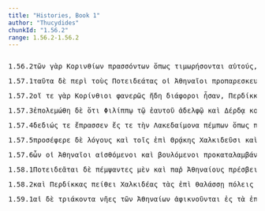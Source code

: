 ```yaml
---
title: "Histories, Book 1"
author: "Thucydides"
chunkId: "1.56.2"
range: 1.56.2-1.56.2
---
```


<pre class="greek prose syntax" data-urn="urn:cts:greekLit:tlg0003.tlg001"><p><span class="subdoc" data-subdoc="1.56.2">1.56.2</span><span class="sentence"><span class=" genitive" data-flags="l-p---mg-" data-head="3" data-id="1" data-lemma="ὁ">τῶν </span><span class=" " data-def="for, yes, . . , no, ay doubtless" data-flags="d--------" data-head="34" data-id="2" data-lemma="γάρ">γὰρ </span><span class=" genitive" data-def="courtesan, in Corinthian fashion" data-flags="n-p---mg-" data-head="4" data-id="3" data-lemma="Κορίνθιος">Κορινθίων </span><span class="verb genitive" data-def="pass through, pass over, experience certain for-, tunes, fare" data-flags="v-pppamg-" data-head="34" data-id="4" data-lemma="πράσσω">πρασσόντων </span><span class=" " data-flags="c--------" data-head="4" data-id="5" data-lemma="ὅπως">ὅπως </span><span class="verb " data-def="to be an avenger, exact, seek to exact vengeance for, avenge, avenge" data-flags="v3pfim---" data-head="5" data-id="6" data-lemma="τιμωρέω">τιμωρήσονται </span><span class=" accusative" data-def="self, him, her, it, the very one, the same" data-flags="p-p---ma-" data-head="6" data-id="7" data-lemma="αὐτός">αὐτούς</span><span class=" " data-flags="u--------" data-head="4" data-id="8" data-lemma=",">, </span><span class="verb nominative" data-def="suspect, surmise, suspect, suspect" data-flags="v-papamn-" data-head="34" data-id="9" data-lemma="ὑποτοπέω">ὑποτοπήσαντες </span><span class=" accusative" data-flags="l-s---fa-" data-head="11" data-id="10" data-lemma="ὁ">τὴν </span><span class=" accusative" data-flags="n-s---fa-" data-head="9" data-id="11" data-lemma="ἔχθρη">ἔχθραν </span><span class=" genitive" data-def="self, him, her, it, the very one, the same" data-flags="p-p---mg-" data-head="11" data-id="12" data-lemma="αὐτός">αὐτῶν </span><span class=" nominative" data-flags="l-p---mn-" data-head="14" data-id="13" data-lemma="ὁ">οἱ </span><span class=" nominative" data-flags="n-p---mn-" data-head="34" data-id="14" data-lemma="Ἀθηναῖος">Ἀθηναῖοι </span><span class=" accusative" data-flags="n-p---ma-" data-head="24" data-id="15" data-lemma="Ποτειδεάτης">Ποτειδεάτας</span><span class=" " data-flags="u--------" data-head="18" data-id="16" data-lemma=",">, </span><span class=" nominative" data-flags="p-p---mn-" data-head="18" data-id="17" data-lemma="ὅς">οἳ </span><span class="verb " data-def="inhabit, have, enjoy, to be inhabited" data-flags="v3ppia---" data-head="15" data-id="18" data-lemma="οἰκέω">οἰκοῦσιν </span><span class=" " data-flags="r--------" data-head="18" data-id="19" data-lemma="ἐπί">ἐπὶ </span><span class=" dative" data-flags="l-s---md-" data-head="21" data-id="20" data-lemma="ὁ">τῷ </span><span class=" dative" data-flags="n-s---md-" data-head="19" data-id="21" data-lemma="ἰσθμός">ἰσθμῷ </span><span class=" genitive" data-flags="l-s---fg-" data-head="23" data-id="22" data-lemma="ὁ">τῆς </span><span class=" genitive" data-def="an inhabitant there of, to Pallene" data-flags="n-s---fg-" data-head="21" data-id="23" data-lemma="Παλλήνη">Παλλήνης</span><span class=" " data-flags="u--------" data-head="34" data-id="24" data-lemma=",">, </span><span class=" genitive" data-def="courtesan, in Corinthian fashion" data-flags="n-p---mg-" data-head="26" data-id="25" data-lemma="Κορίνθιος">Κορινθίων </span><span class=" accusative" data-def="away from home, abroad, away from, settler, colonist" data-flags="a-p---ma-" data-head="29" data-id="26" data-lemma="ἄποικος">ἀποίκους</span><span class=" " data-flags="u--------" data-head="26" data-id="27" data-lemma=",">, </span><span class=" genitive" data-def="Stadtrecht von Gortyn, of himself, herself, itself, itself, absolutely" data-flags="p-p---mg-" data-head="30" data-id="28" data-lemma="ἑαυτοῦ">ἑαυτῶν </span><span class=" " data-flags="c--------" data-head="24" data-id="29" data-lemma="δέ">δὲ </span><span class=" accusative" data-def="fighting along with, leagued, allied with, ally" data-flags="a-p---ma-" data-head="29" data-id="30" data-lemma="σύμμαχος">ξυμμάχους </span><span class=" genitive" data-flags="n-s---mg-" data-head="32" data-id="31" data-lemma="φόρος">φόρου </span><span class=" accusative" data-def="subject to taxes, tributary, receiving payment" data-flags="a-p---ma-" data-head="30" data-id="32" data-lemma="ὑποτελής">ὑποτελεῖς</span><span class=" " data-flags="u--------" data-head="29" data-id="33" data-lemma=",">, </span><span class="verb " data-def="urge, drive on, exhort, bid, order" data-flags="v3piia---" data-head="0" data-id="34" data-lemma="κελεύω">ἐκέλευον </span><span class=" accusative" data-flags="l-s---na-" data-head="38" data-id="35" data-lemma="ὁ">τὸ </span><span class=" " data-def="into, to, into" data-flags="r--------" data-head="38" data-id="36" data-lemma="εἰς">ἐς </span><span class=" accusative" data-def="an inhabitant there of, to Pallene" data-flags="n-s---fa-" data-head="36" data-id="37" data-lemma="Παλλήνη">Παλλήνην </span><span class=" accusative" data-def="wall, city-wall, embankment" data-flags="n-s---na-" data-head="39" data-id="38" data-lemma="τεῖχος">τεῖχος </span><span class="verb " data-def="take down, take, down" data-flags="v--ana---" data-head="48" data-id="39" data-lemma="καθαιρέω">καθελεῖν </span><span class=" " data-flags="d--------" data-head="48" data-id="40" data-lemma="καί">καὶ </span><span class=" accusative" data-def="pledge, surety, hostage, as hostages, a hostage" data-flags="n-p---ma-" data-head="42" data-id="41" data-lemma="ὅμηρος">ὁμήρους </span><span class="verb " data-def="Aër, give freely, to be ready to give, offer" data-flags="v--ana---" data-head="48" data-id="42" data-lemma="δίδωμι">δοῦναι</span><span class=" " data-flags="u--------" data-head="42" data-id="43" data-lemma=",">, </span><span class=" accusative" data-flags="l-p---ma-" data-head="46" data-id="44" data-lemma="ὁ">τούς </span><span class=" " data-flags="d--------" data-head="48" data-id="45" data-lemma="τε">τε </span><span class=" accusative" data-def="" data-flags="n-p---ma-" data-head="47" data-id="46" data-lemma="ἐπιδημιουργοί">ἐπιδημιουργοὺς </span><span class="verb " data-def="send out, forth from, bring out by calling, call" data-flags="v--pna---" data-head="48" data-id="47" data-lemma="ἐκπέμπω">ἐκπέμπειν </span><span class=" " data-flags="c--------" data-head="34" data-id="48" data-lemma="καί">καὶ </span><span class=" accusative" data-flags="l-s---na-" data-head="50" data-id="49" data-lemma="ὁ">τὸ </span><span class=" accusative" data-def="remaining over, descendants, it remains" data-flags="a-s---na-" data-head="52" data-id="50" data-lemma="λοιπός">λοιπὸν </span><span class=" " data-flags="d--------" data-head="52" data-id="51" data-lemma="μή">μὴ </span><span class="verb " data-def="take, accept, receive, receive, at the hand of" data-flags="v--pne---" data-head="48" data-id="52" data-lemma="δέχομαι">δέχεσθαι </span><span class=" accusative" data-flags="p-p---ma-" data-head="58" data-id="53" data-lemma="ὅς">οὓς </span><span class=" " data-flags="r--------" data-head="58" data-id="54" data-lemma="κατά">κατὰ </span><span class=" accusative" data-flags="n-s---na-" data-head="54" data-id="55" data-lemma="ἔτος">ἔτος </span><span class=" accusative" data-def="each, each, every one" data-flags="a-s---na-" data-head="55" data-id="56" data-lemma="ἕκαστος">ἕκαστον </span><span class=" nominative" data-def="courtesan, in Corinthian fashion" data-flags="n-p---mn-" data-head="58" data-id="57" data-lemma="Κορίνθιος">Κορίνθιοι </span><span class="verb " data-def="send, send, on" data-flags="v3piia---" data-head="52" data-id="58" data-lemma="πέμπω">ἔπεμπον</span><span class=" " data-flags="u--------" data-head="60" data-id="59" data-lemma=",">, </span><span class="verb nominative" data-flags="v-papamn-" data-head="34" data-id="60" data-lemma="δείδω">δείσαντες </span><span class=" " data-flags="c--------" data-head="60" data-id="61" data-lemma="μή">μὴ </span><span class="verb " data-def="shall be absent, away from, shall desert" data-flags="v3pasa---" data-head="71" data-id="62" data-lemma="ἀφεστήξω">ἀποστῶσιν </span><span class=" " data-def="úpa, uf, from under" data-flags="r--------" data-head="66" data-id="63" data-lemma="ὑπό">ὑπό </span><span class=" " data-flags="d--------" data-head="67" data-id="64" data-lemma="τε">τε </span><span class=" genitive" data-flags="n-s---mg-" data-head="67" data-id="65" data-lemma="Περδίκκας">Περδίκκου </span><span class="verb nominative" data-def="persuade, obey, obey" data-flags="v-pppemn-" data-head="62" data-id="66" data-lemma="πείθω">πειθόμενοι </span><span class=" " data-flags="c--------" data-head="63" data-id="67" data-lemma="καί">καὶ </span><span class=" genitive" data-def="courtesan, in Corinthian fashion" data-flags="n-p---mg-" data-head="67" data-id="68" data-lemma="Κορίνθιος">Κορινθίων</span><span class=" " data-flags="u--------" data-head="62" data-id="69" data-lemma=",">, </span><span class=" accusative" data-flags="l-p---ma-" data-head="77" data-id="70" data-lemma="ὁ">τούς </span><span class=" " data-flags="c--------" data-head="61" data-id="71" data-lemma="τε">τε </span><span class=" accusative" data-flags="a-p---ma-" data-head="77" data-id="72" data-lemma="ἄλλος">ἄλλους </span><span class=" accusative" data-flags="l-p---ma-" data-head="77" data-id="73" data-lemma="ὁ">τοὺς </span><span class=" " data-flags="r--------" data-head="77" data-id="74" data-lemma="ἐπί">ἐπὶ </span><span class=" genitive" data-flags="n-s---fg-" data-head="74" data-id="75" data-lemma="Θρᾳκία">Θρᾴκης </span><span class="verb " data-def="draw into revolt together, cause to desert, fall off" data-flags="v3pasa---" data-head="71" data-id="76" data-lemma="συναφίστημι">ξυναποστήσωσι </span><span class=" accusative" data-def="fighting along with, leagued, allied with, ally" data-flags="a-p---ma-" data-head="76" data-id="77" data-lemma="σύμμαχος">ξυμμάχους</span><span class=" " data-flags="u--------" data-head="0" data-id="78" data-lemma=".">. </span></span></p><p><span class="subdoc" data-subdoc="1.57.1">1.57.1</span><span class="sentence"><span class=" accusative" data-def="this, u, this man here" data-flags="p-p---na-" data-head="8" data-id="1" data-lemma="οὗτος">ταῦτα </span><span class=" " data-flags="d--------" data-head="8" data-id="2" data-lemma="δέ">δὲ </span><span class=" " data-def="round about, all round, on both sides, pári" data-flags="r--------" data-head="8" data-id="3" data-lemma="περί">περὶ </span><span class=" accusative" data-flags="l-p---ma-" data-head="5" data-id="4" data-lemma="ὁ">τοὺς </span><span class=" accusative" data-flags="n-p---ma-" data-head="3" data-id="5" data-lemma="Ποτειδεάτης">Ποτειδεάτας </span><span class=" nominative" data-flags="l-p---mn-" data-head="7" data-id="6" data-lemma="ὁ">οἱ </span><span class=" nominative" data-flags="n-p---mn-" data-head="8" data-id="7" data-lemma="Ἀθηναῖος">Ἀθηναῖοι </span><span class="verb " data-def="prepare beforehand, prepare for oneself, for one's purposes" data-flags="v3piie---" data-head="0" data-id="8" data-lemma="προπαρασκευάζω">προπαρεσκευάζοντο </span><span class=" " data-def="straight, direct, the vertical, by the straight road" data-flags="d--------" data-head="14" data-id="9" data-lemma="εὐθύς">εὐθὺς </span><span class=" " data-def="mip, miti, mit, in the midst of, among, between" data-flags="r--------" data-head="8" data-id="10" data-lemma="μετά">μετὰ </span><span class=" accusative" data-flags="l-s---fa-" data-head="14" data-id="11" data-lemma="ὁ">τὴν </span><span class=" " data-def="in, into, in, in the district of" data-flags="r--------" data-head="14" data-id="12" data-lemma="ἐν">ἐν </span><span class=" dative" data-def="BMus.Cat.Coins Thessaly" data-flags="n-s---fd-" data-head="12" data-id="13" data-lemma="Κέρκυρα">Κερκύρᾳ </span><span class=" accusative" data-def="sea-fight, in a sea-fight" data-flags="n-s---fa-" data-head="10" data-id="14" data-lemma="ναυμαχία">ναυμαχίαν</span><span class=" " data-flags="u--------" data-head="0" data-id="15" data-lemma="·">· </span></span></p><p><span class="subdoc" data-subdoc="1.57.2">1.57.2</span><span class="sentence"><span class=" nominative" data-flags="l-p---mn-" data-head="4" data-id="1" data-lemma="ὁ">οἵ </span><span class=" " data-flags="d--------" data-head="11" data-id="2" data-lemma="τε">τε </span><span class=" " data-def="for, yes, . . , no, ay doubtless" data-flags="d--------" data-head="11" data-id="3" data-lemma="γάρ">γὰρ </span><span class=" nominative" data-def="courtesan, in Corinthian fashion" data-flags="n-p---mn-" data-head="8" data-id="4" data-lemma="Κορίνθιος">Κορίνθιοι </span><span class=" " data-def="visible, manifest, if detected, known" data-flags="d--------" data-head="8" data-id="5" data-lemma="φανερός">φανερῶς </span><span class=" " data-flags="d--------" data-head="8" data-id="6" data-lemma="ἤδη">ἤδη </span><span class=" nominative" data-def="different, unlike, differing from, several, various" data-flags="a-p---mn-" data-head="8" data-id="7" data-lemma="διάφορος">διάφοροι </span><span class="verb " data-flags="v3piia---" data-head="11" data-id="8" data-lemma="εἰμί">ἦσαν</span><span class=" " data-flags="u--------" data-head="8" data-id="9" data-lemma=",">, </span><span class=" nominative" data-flags="n-s---mn-" data-head="16" data-id="10" data-lemma="Περδίκκας">Περδίκκας </span><span class=" " data-flags="c--------" data-head="0" data-id="11" data-lemma="τε">τε </span><span class=" nominative" data-flags="l-s---mn-" data-head="10" data-id="12" data-lemma="ὁ">ὁ </span><span class=" genitive" data-flags="n-s---mg-" data-head="10" data-id="13" data-lemma="Ἀλέξανδρος">Ἀλεξάνδρου </span><span class=" genitive" data-def="" data-flags="n-p---mg-" data-head="15" data-id="14" data-lemma="Μακεδών">Μακεδόνων </span><span class=" nominative" data-def="king, chief, captain, judge" data-flags="n-s---mn-" data-head="10" data-id="15" data-lemma="βασιλεύς">βασιλεὺς </span><span class="verb " data-def="make hostile, make an enemy of, you will make, your enemies" data-flags="v3slie---" data-head="11" data-id="16" data-lemma="πολεμόω">ἐπεπολέμωτο </span><span class=" nominative" data-def="fighting along with, leagued, allied with, ally" data-flags="a-s---mn-" data-head="19" data-id="17" data-lemma="σύμμαχος">ξύμμαχος </span><span class=" accusative" data-def="before, in front, fore, in front" data-flags="a-s---na-" data-head="21" data-id="18" data-lemma="πρότερος">πρότερον </span><span class=" " data-flags="c--------" data-head="21" data-id="19" data-lemma="καί">καὶ </span><span class=" nominative" data-flags="a-s---mn-" data-head="19" data-id="20" data-lemma="φίλος">φίλος </span><span class="verb nominative" data-flags="v-sppamn-" data-head="16" data-id="21" data-lemma="εἰμί">ὤν</span><span class=" " data-flags="u--------" data-head="0" data-id="22" data-lemma=".">. </span></span></p><p><span class="subdoc" data-subdoc="1.57.3">1.57.3</span><span class="sentence"><span class="verb " data-def="make hostile, make an enemy of, you will make, your enemies" data-flags="v3saip---" data-head="0" data-id="1" data-lemma="πολεμόω">ἐπολεμώθη </span><span class=" " data-flags="d--------" data-head="1" data-id="2" data-lemma="δέ">δὲ </span><span class=" " data-flags="c--------" data-head="1" data-id="3" data-lemma="ὅτι">ὅτι </span><span class=" dative" data-flags="n-s---md-" data-head="8" data-id="4" data-lemma="Φίλιππος">Φιλίππῳ </span><span class=" dative" data-flags="l-s---md-" data-head="7" data-id="5" data-lemma="ὁ">τῷ </span><span class=" genitive" data-def="Stadtrecht von Gortyn, of himself, herself, itself, itself, absolutely" data-flags="p-s---mg-" data-head="7" data-id="6" data-lemma="ἑαυτοῦ">ἑαυτοῦ </span><span class=" dative" data-def="son of the same mother, brother, brother and sister" data-flags="n-s---md-" data-head="4" data-id="7" data-lemma="ἀδελφός">ἀδελφῷ </span><span class=" " data-flags="c--------" data-head="17" data-id="8" data-lemma="καί">καὶ </span><span class=" dative" data-flags="n-s---md-" data-head="8" data-id="9" data-lemma="Δέρδης">Δέρδᾳ </span><span class=" " data-flags="d--------" data-head="13" data-id="10" data-lemma="κοινῇ">κοινῇ </span><span class=" " data-def="on the side of, in the direction of, from, at, to, práti" data-flags="r--------" data-head="13" data-id="11" data-lemma="πρός">πρὸς </span><span class=" accusative" data-def="self, him, her, it, the very one, the same" data-flags="p-s---ma-" data-head="11" data-id="12" data-lemma="αὐτός">αὐτὸν </span><span class="verb dative" data-flags="v-pppemd-" data-head="8" data-id="13" data-lemma="ἐν-ἀντιόομαι">ἐναντιουμένοις </span><span class=" nominative" data-flags="l-p---mn-" data-head="15" data-id="14" data-lemma="ὁ">οἱ </span><span class=" nominative" data-flags="n-p---mn-" data-head="17" data-id="15" data-lemma="Ἀθηναῖος">Ἀθηναῖοι </span><span class=" accusative" data-def="alliance, offensive and defensive, defensive, the duty of an ally" data-flags="n-s---fa-" data-head="17" data-id="16" data-lemma="συμμαχία">ξυμμαχίαν </span><span class="verb " data-def="make, do, make, produce" data-flags="v3paim---" data-head="3" data-id="17" data-lemma="ποιέω">ἐποιήσαντο</span><span class=" " data-flags="u--------" data-head="0" data-id="18" data-lemma=".">. </span></span></p><p><span class="subdoc" data-subdoc="1.57.4">1.57.4</span><span class="sentence"><span class="verb nominative" data-flags="v-srpamn-" data-head="5" data-id="1" data-lemma="δείδω">δεδιώς </span><span class=" " data-flags="d--------" data-head="16" data-id="2" data-lemma="τε">τε </span><span class="verb " data-def="pass through, pass over, experience certain for-, tunes, fare" data-flags="v3siia---" data-head="16" data-id="3" data-lemma="πράσσω">ἔπρασσεν </span><span class=" " data-def="into, to, into" data-flags="r--------" data-head="8" data-id="4" data-lemma="εἰς">ἔς </span><span class=" " data-flags="c--------" data-head="3" data-id="5" data-lemma="τε">τε </span><span class=" accusative" data-flags="l-s---fa-" data-head="7" data-id="6" data-lemma="ὁ">τὴν </span><span class=" accusative" data-def="" data-flags="n-s---fa-" data-head="4" data-id="7" data-lemma="Λακεδαίμων">Λακεδαίμονα </span><span class="verb nominative" data-def="send, send, on" data-flags="v-sppamn-" data-head="5" data-id="8" data-lemma="πέμπω">πέμπων </span><span class=" " data-flags="c--------" data-head="3" data-id="9" data-lemma="ὅπως">ὅπως </span><span class=" nominative" data-def="war, battle, fight, single combat" data-flags="n-s---mn-" data-head="11" data-id="10" data-lemma="πόλεμος">πόλεμος </span><span class="verb " data-def="come into a new state of being, come into being, to be born" data-flags="v3sasm---" data-head="9" data-id="11" data-lemma="γίγνομαι">γένηται </span><span class=" dative" data-def="self, him, her, it, the very one, the same" data-flags="p-p---md-" data-head="10" data-id="12" data-lemma="αὐτός">αὐτοῖς </span><span class=" " data-def="on the side of, in the direction of, from, at, to, práti" data-flags="r--------" data-head="11" data-id="13" data-lemma="πρός">πρὸς </span><span class=" accusative" data-def="" data-flags="n-p---ma-" data-head="13" data-id="14" data-lemma="Πελοποννήσιοι">Πελοποννησίους</span><span class=" " data-flags="u--------" data-head="3" data-id="15" data-lemma=",">, </span><span class=" " data-flags="c--------" data-head="0" data-id="16" data-lemma="καί">καὶ </span><span class=" accusative" data-flags="l-p---ma-" data-head="18" data-id="17" data-lemma="ὁ">τοὺς </span><span class=" accusative" data-def="courtesan, in Corinthian fashion" data-flags="n-p---ma-" data-head="19" data-id="18" data-lemma="Κορίνθιος">Κορινθίους </span><span class="verb " data-def="make over to, add, attach to, do" data-flags="v3siie---" data-head="16" data-id="19" data-lemma="προσποιέω">προσεποιεῖτο </span><span class=" genitive" data-flags="l-s---fg-" data-head="23" data-id="20" data-lemma="ὁ">τῆς </span><span class=" genitive" data-def="Potidea, citizens of Potidea, concerning the Potideans" data-flags="n-s---fg-" data-head="23" data-id="21" data-lemma="Ποτείδαια">Ποτειδαίας </span><span class=" " data-def="on account of, for, wherefore" data-flags="r--------" data-head="19" data-id="22" data-lemma="ἕνεκα">ἕνεκα </span><span class=" genitive" data-def="causing to revolt, emanation, slackness" data-flags="n-s---fg-" data-head="22" data-id="23" data-lemma="ἀπόστασις">ἀποστάσεως</span><span class=" " data-flags="u--------" data-head="0" data-id="24" data-lemma="·">· </span></span></p><p><span class="subdoc" data-subdoc="1.57.5">1.57.5</span><span class="sentence"><span class="verb " data-def="bring to, upon, apply to, bring to bear" data-flags="v3siia---" data-head="0" data-id="1" data-lemma="προσφέρω">προσέφερε </span><span class=" " data-flags="d--------" data-head="1" data-id="2" data-lemma="δέ">δὲ </span><span class=" accusative" data-def="computation, reckoning, account, accounts" data-flags="n-p---ma-" data-head="1" data-id="3" data-lemma="λόγος">λόγους </span><span class=" " data-flags="d--------" data-head="9" data-id="4" data-lemma="καί">καὶ </span><span class=" dative" data-flags="l-p---md-" data-head="8" data-id="5" data-lemma="ὁ">τοῖς </span><span class=" " data-flags="r--------" data-head="8" data-id="6" data-lemma="ἐπί">ἐπὶ </span><span class=" genitive" data-flags="n-s---fg-" data-head="6" data-id="7" data-lemma="Θρᾳκία">Θρᾴκης </span><span class=" dative" data-flags="n-p---md-" data-head="9" data-id="8" data-lemma="Χαλκιδεύς">Χαλκιδεῦσι </span><span class=" " data-flags="c--------" data-head="1" data-id="9" data-lemma="καί">καὶ </span><span class=" dative" data-flags="n-p---md-" data-head="9" data-id="10" data-lemma="Βοττιαῖος">Βοττιαίοις </span><span class="verb " data-def="draw into revolt together, cause to desert, fall off" data-flags="v--ana---" data-head="1" data-id="11" data-lemma="συναφίστημι">ξυναποστῆναι</span><span class=" " data-flags="u--------" data-head="13" data-id="12" data-lemma=",">, </span><span class="verb nominative" data-def="use customarily, practise, to have, in common use" data-flags="v-sppamn-" data-head="1" data-id="13" data-lemma="νομίζω">νομίζων</span><span class=" " data-flags="u--------" data-head="15" data-id="14" data-lemma=",">, </span><span class=" " data-flags="c--------" data-head="13" data-id="15" data-lemma="εἰ">εἰ </span><span class=" accusative" data-def="fighting along with, leagued, allied with, ally" data-flags="a-p---na-" data-head="18" data-id="16" data-lemma="σύμμαχος">ξύμμαχα </span><span class=" accusative" data-def="this, u, this man here" data-flags="p-p---na-" data-head="18" data-id="17" data-lemma="οὗτος">ταῦτα </span><span class="verb " data-flags="v3spoa---" data-head="15" data-id="18" data-lemma="ἔχω">ἔχοι </span><span class=" accusative" data-def="having the same borders with, marching with, with neighbours, suburbs" data-flags="a-p---na-" data-head="22" data-id="19" data-lemma="ὅμορος">ὅμορα </span><span class="verb accusative" data-flags="v-pppana-" data-head="18" data-id="20" data-lemma="εἰμί">ὄντα </span><span class=" accusative" data-flags="l-p---na-" data-head="22" data-id="21" data-lemma="ὁ">τὰ </span><span class=" accusative" data-def="place, spot, district, spot, sites" data-flags="n-p---na-" data-head="20" data-id="22" data-lemma="χωρίον">χωρία</span><span class=" " data-flags="u--------" data-head="15" data-id="23" data-lemma=",">, </span><span class=" accusative" data-flags="a-s---na-" data-head="30" data-id="24" data-lemma="ῥάιος">ῥᾷον </span><span class=" " data-flags="d--------" data-head="30" data-id="25" data-lemma="ἄν">ἂν </span><span class=" accusative" data-flags="l-s---ma-" data-head="27" data-id="26" data-lemma="ὁ">τὸν </span><span class=" accusative" data-def="war, battle, fight, single combat" data-flags="n-s---ma-" data-head="30" data-id="27" data-lemma="πόλεμος">πόλεμον </span><span class=" " data-def="mip, miti, mit, in the midst of, among, between" data-flags="r--------" data-head="30" data-id="28" data-lemma="μετά">μετ̓ </span><span class=" genitive" data-def="self, him, her, it, the very one, the same" data-flags="p-p---mg-" data-head="28" data-id="29" data-lemma="αὐτός">αὐτῶν </span><span class="verb " data-def="make, do, make, produce" data-flags="v--pne---" data-head="13" data-id="30" data-lemma="ποιέω">ποιεῖσθαι</span><span class=" " data-flags="u--------" data-head="0" data-id="31" data-lemma=".">. </span></span></p><p><span class="subdoc" data-subdoc="1.57.6">1.57.6</span><span class="sentence"><span class=" genitive" data-flags="p-p---ng-" data-head="4" data-id="1" data-lemma="ὅς">ὧν </span><span class=" nominative" data-flags="l-p---mn-" data-head="3" data-id="2" data-lemma="ὁ">οἱ </span><span class=" nominative" data-flags="n-p---mn-" data-head="36" data-id="3" data-lemma="Ἀθηναῖος">Ἀθηναῖοι </span><span class="verb nominative" data-def="perceive, apprehend by the senses, see, hear" data-flags="v-papmmn-" data-head="5" data-id="4" data-lemma="αἰσθάνομαι">αἰσθόμενοι </span><span class=" " data-flags="c--------" data-head="36" data-id="5" data-lemma="καί">καὶ </span><span class="verb nominative" data-def="will, wish, be willing, wish is will, willed" data-flags="v-pppemn-" data-head="5" data-id="6" data-lemma="βούλομαι">βουλόμενοι </span><span class="verb " data-def="seize beforehand, occupy in advance, to be so occupied, preoccupy" data-flags="v--pna---" data-head="6" data-id="7" data-lemma="προκαταλαμβάνω">προκαταλαμβάνειν </span><span class=" genitive" data-flags="l-p---fg-" data-head="9" data-id="8" data-lemma="ὁ">τῶν </span><span class=" genitive" data-def="city, the citadel, the citadel" data-flags="n-p---fg-" data-head="11" data-id="9" data-lemma="πόλις">πόλεων </span><span class=" accusative" data-flags="l-p---fa-" data-head="11" data-id="10" data-lemma="ὁ">τὰς </span><span class=" nominative" data-def="causing to revolt, emanation, slackness" data-flags="n-p---fn-" data-head="7" data-id="11" data-lemma="ἀπόστασις">ἀποστάσεις</span><span class=" " data-flags="u--------" data-head="13" data-id="12" data-lemma="(">( </span><span class="verb " data-def="happen to be at, she be, may'st" data-flags="v3paia---" data-head="0" data-id="13" data-lemma="τυγχάνω">ἔτυχον </span><span class=" " data-def="for, yes, . . , no, ay doubtless" data-flags="d--------" data-head="13" data-id="14" data-lemma="γάρ">γὰρ </span><span class=" " data-def="thirty, thirty-one, a council of war of thirty" data-flags="a--------" data-head="16" data-id="15" data-lemma="τριάκοντα">τριάκοντα </span><span class=" accusative" data-def="ship, NT, the ships" data-flags="n-p---fa-" data-head="18" data-id="16" data-lemma="ναῦς">ναῦς </span><span class="verb nominative" data-def="send off, away from, send away, banish" data-flags="v-pppamn-" data-head="13" data-id="17" data-lemma="ἀποστέλλω">ἀποστέλλοντες </span><span class=" " data-flags="c--------" data-head="17" data-id="18" data-lemma="καί">καὶ </span><span class=" accusative" data-def="a thousand, the Thousand, a thousand" data-flags="a-p---ma-" data-head="20" data-id="19" data-lemma="χίλιοι">χιλίους </span><span class=" accusative" data-def="heavy-armed, armed, of men in armour, an armed" data-flags="n-p---ma-" data-head="18" data-id="20" data-lemma="ὁπλίτης">ὁπλίτας </span><span class=" " data-flags="r--------" data-head="17" data-id="21" data-lemma="ἐπί">ἐπὶ </span><span class=" accusative" data-flags="l-s---fa-" data-head="23" data-id="22" data-lemma="ὁ">τὴν </span><span class=" accusative" data-def="earth, heaven, land" data-flags="n-s---fa-" data-head="21" data-id="23" data-lemma="γῆ">γῆν </span><span class=" genitive" data-def="self, him, her, it, the very one, the same" data-flags="p-s---mg-" data-head="23" data-id="24" data-lemma="αὐτός">αὐτοῦ</span><span class=" " data-flags="u--------" data-head="34" data-id="25" data-lemma=",">, </span><span class=" genitive" data-flags="n-s---mg-" data-head="34" data-id="26" data-lemma="Ἀρχέστρατος">Ἀρχεστράτου </span><span class=" genitive" data-flags="l-s---mg-" data-head="26" data-id="27" data-lemma="ὁ">τοῦ </span><span class=" genitive" data-flags="n-s---mg-" data-head="26" data-id="28" data-lemma="Λυκομήδης">Λυκομήδους </span><span class=" " data-def="mip, miti, mit, in the midst of, among, between" data-flags="r--------" data-head="34" data-id="29" data-lemma="μετά">μετ̓ </span><span class=" genitive" data-flags="p-p---mg-" data-head="29" data-id="30" data-lemma="ἄλλος">ἄλλων</span><span class=" " data-flags="u--------" data-head="32" data-id="31" data-lemma="†">† </span><span class=" " data-flags="a--------" data-head="30" data-id="32" data-lemma="δέκα">δέκα</span><span class=" " data-flags="u--------" data-head="32" data-id="33" data-lemma="†">† </span><span class="verb genitive" data-def="to be general, are eligible as general, hold the office of" data-flags="v-sppamg-" data-head="17" data-id="34" data-lemma="στρατηγέω">στρατηγοῦντος</span><span class=" " data-flags="u--------" data-head="13" data-id="35" data-lemma=")">) </span><span class="verb " data-def="send to, send a message, write word" data-flags="v3ppia---" data-head="0" data-id="36" data-lemma="ἐπιστέλλω">ἐπιστέλλουσι </span><span class=" dative" data-flags="l-p---md-" data-head="38" data-id="37" data-lemma="ὁ">τοῖς </span><span class=" dative" data-def="ruler, commander, chief, king, chief magistrate" data-flags="n-p---md-" data-head="36" data-id="38" data-lemma="ἄρχων">ἄρχουσι </span><span class=" genitive" data-flags="l-p---mg-" data-head="41" data-id="39" data-lemma="ὁ">τῶν </span><span class=" genitive" data-def="" data-flags="n-p---mg-" data-head="41" data-id="40" data-lemma="νεώς">νεῶν </span><span class=" genitive" data-flags="n-p---mg-" data-head="43" data-id="41" data-lemma="Ποτειδεάτης">Ποτειδεατῶν </span><span class=" " data-flags="d--------" data-head="45" data-id="42" data-lemma="τε">τε </span><span class=" accusative" data-def="pledge, surety, hostage, as hostages, a hostage" data-flags="n-p---ma-" data-head="44" data-id="43" data-lemma="ὅμηρος">ὁμήρους </span><span class="verb " data-def="a, take, receive" data-flags="v--ana---" data-head="45" data-id="44" data-lemma="λαμβάνω">λαβεῖν </span><span class=" " data-flags="c--------" data-head="51" data-id="45" data-lemma="καί">καὶ </span><span class=" accusative" data-flags="l-s---na-" data-head="47" data-id="46" data-lemma="ὁ">τὸ </span><span class=" accusative" data-def="wall, city-wall, embankment" data-flags="n-s---na-" data-head="48" data-id="47" data-lemma="τεῖχος">τεῖχος </span><span class="verb " data-def="take down, take, down" data-flags="v--ana---" data-head="45" data-id="48" data-lemma="καθαιρέω">καθελεῖν</span><span class=" " data-flags="u--------" data-head="45" data-id="49" data-lemma=",">, </span><span class=" genitive" data-flags="l-p---fg-" data-head="53" data-id="50" data-lemma="ὁ">τῶν </span><span class=" " data-flags="c--------" data-head="36" data-id="51" data-lemma="τε">τε </span><span class=" " data-flags="d--------" data-head="53" data-id="52" data-lemma="πλησίος">πλησίον </span><span class=" genitive" data-def="city, the citadel, the citadel" data-flags="n-p---fg-" data-head="54" data-id="53" data-lemma="πόλις">πόλεων </span><span class=" accusative" data-flags="n-s---fa-" data-head="55" data-id="54" data-lemma="φυλακή">φυλακὴν </span><span class="verb " data-flags="v--pna---" data-head="51" data-id="55" data-lemma="ἔχω">ἔχειν </span><span class=" " data-flags="c--------" data-head="55" data-id="56" data-lemma="ὅπως">ὅπως </span><span class=" " data-flags="d--------" data-head="58" data-id="57" data-lemma="μή">μὴ </span><span class="verb " data-def="shall be absent, away from, shall desert" data-flags="v3pfim---" data-head="56" data-id="58" data-lemma="ἀφεστήξω">ἀποστήσονται</span><span class=" " data-flags="u--------" data-head="0" data-id="59" data-lemma=".">. </span></span></p><p><span class="subdoc" data-subdoc="1.58.1">1.58.1</span><span class="sentence"><span class=" nominative" data-flags="n-p---mn-" data-head="86" data-id="1" data-lemma="Ποτειδεάτης">Ποτειδεᾶται </span><span class=" " data-flags="d--------" data-head="86" data-id="2" data-lemma="δέ">δὲ </span><span class="verb nominative" data-def="send, send, on" data-flags="v-papamn-" data-head="20" data-id="3" data-lemma="πέμπω">πέμψαντες </span><span class=" " data-def="indeed, of a truth, but, indeed" data-flags="d--------" data-head="20" data-id="4" data-lemma="μέν">μὲν </span><span class=" " data-flags="d--------" data-head="7" data-id="5" data-lemma="καί">καὶ </span><span class=" " data-def="beside, from the side of, from beside, from, beside" data-flags="r--------" data-head="3" data-id="6" data-lemma="παρά">παῤ </span><span class=" accusative" data-flags="n-p---ma-" data-head="6" data-id="7" data-lemma="Ἀθήναιος">Ἀθηναίους </span><span class=" accusative" data-flags="n-p---fa-" data-head="3" data-id="8" data-lemma="πρέσβις">πρέσβεις</span><span class=" " data-flags="u--------" data-head="3" data-id="9" data-lemma=",">, </span><span class=" " data-flags="c--------" data-head="3" data-id="10" data-lemma="εἰ">εἴ </span><span class=" " data-flags="d--------" data-head="12" data-id="11" data-lemma="πως">πως </span><span class="verb " data-def="persuade, obey, obey" data-flags="v3paoa---" data-head="10" data-id="12" data-lemma="πείθω">πείσειαν </span><span class=" " data-flags="d--------" data-head="12" data-id="13" data-lemma="μή">μὴ </span><span class=" genitive" data-def="Rendic.Pont. Accad.Rom. di Arch, they, them, them" data-flags="p-p---mg-" data-head="12" data-id="14" data-lemma="σφεῖς">σφῶν </span><span class=" " data-def="round about, all round, on both sides, pári" data-flags="r--------" data-head="16" data-id="15" data-lemma="περί">πέρι </span><span class="verb " data-def="makeinnovations, change, use forcible measures" data-flags="v--pna---" data-head="12" data-id="16" data-lemma="νεωτερίζω">νεωτερίζειν </span><span class=" accusative" data-def="not one, not even one, nobody, nothing, not even one" data-flags="p-s---na-" data-head="15" data-id="17" data-lemma="μηδείς">μηδέν</span><span class=" " data-flags="u--------" data-head="10" data-id="18" data-lemma=",">, </span><span class="verb nominative" data-def="ibo, start, set out, was setting out" data-flags="v-papamn-" data-head="20" data-id="19" data-lemma="ἔρχομαι">ἐλθόντες </span><span class=" " data-flags="c--------" data-head="86" data-id="20" data-lemma="δέ">δὲ </span><span class=" " data-flags="d--------" data-head="24" data-id="21" data-lemma="καί">καὶ </span><span class=" " data-def="into, to, into" data-flags="r--------" data-head="19" data-id="22" data-lemma="εἰς">ἐς </span><span class=" accusative" data-flags="l-s---fa-" data-head="24" data-id="23" data-lemma="ὁ">τὴν </span><span class=" accusative" data-def="" data-flags="n-s---fa-" data-head="22" data-id="24" data-lemma="Λακεδαίμων">Λακεδαίμονα </span><span class=" " data-def="mip, miti, mit, in the midst of, among, between" data-flags="r--------" data-head="19" data-id="25" data-lemma="μετά">μετὰ </span><span class=" genitive" data-def="courtesan, in Corinthian fashion" data-flags="n-p---mg-" data-head="25" data-id="26" data-lemma="Κορίνθιος">Κορινθίων</span><span class=" " data-flags="u--------" data-head="20" data-id="27" data-lemma=",">,</span><span class=" " data-flags="u--------" data-head="29" data-id="28" data-lemma="[">[ </span><span class="verb " data-def="pass through, pass over, experience certain for-, tunes, fare" data-flags="v3piia---" data-head="0" data-id="29" data-lemma="πράσσω">ἔπρασσον</span><span class=" " data-flags="u--------" data-head="29" data-id="30" data-lemma="]">] </span><span class=" " data-flags="c--------" data-head="19" data-id="31" data-lemma="ὅπως">ὅπως </span><span class="verb " data-def="get ready, prepare, to those furnishing, cause to be prepared" data-flags="v3paom---" data-head="31" data-id="32" data-lemma="ἑτοιμάζω">ἑτοιμάσαιντο </span><span class=" accusative" data-def="retribution, vengeance, vengeance taken for, for having shed" data-flags="n-s---fa-" data-head="32" data-id="33" data-lemma="τιμωρία">τιμωρίαν</span><span class=" " data-flags="u--------" data-head="35" data-id="34" data-lemma=",">, </span><span class=" " data-def="if haply, if, soever" data-flags="c--------" data-head="32" data-id="35" data-lemma="ἐάν">ἢν </span><span class="verb " data-def="there is need, it is needful for, one must" data-flags="v3spsa---" data-head="35" data-id="36" data-lemma="δεῖ">δέῃ</span><span class=" " data-flags="u--------" data-head="35" data-id="37" data-lemma=",">, </span><span class=" " data-flags="c--------" data-head="86" data-id="38" data-lemma="ἐπεί">ἐπειδὴ </span><span class=" " data-def="from out of, from, out of, forth from" data-flags="r--------" data-head="46" data-id="39" data-lemma="ἐκ">ἔκ </span><span class=" " data-flags="d--------" data-head="61" data-id="40" data-lemma="τε">τε </span><span class=" genitive" data-def="the city of Athens, to Athens" data-flags="n-p---fg-" data-head="39" data-id="41" data-lemma="Ἀθῆναι">Ἀθηνῶν </span><span class=" " data-def="from out of, from, out of, forth from" data-flags="r--------" data-head="44" data-id="42" data-lemma="ἐκ">ἐκ </span><span class=" genitive" data-def="many, many, many" data-flags="a-s---mg-" data-head="42" data-id="43" data-lemma="πολύς">πολλοῦ </span><span class="verb nominative" data-def="pass through, pass over, experience certain for-, tunes, fare" data-flags="v-pppamn-" data-head="46" data-id="44" data-lemma="πράσσω">πράσσοντες </span><span class=" accusative" data-def="not one, no one, none, no set" data-flags="p-s---na-" data-head="46" data-id="45" data-lemma="οὐδείς">οὐδὲν </span><span class="verb " data-def="find, find that, found" data-flags="v3paim---" data-head="49" data-id="46" data-lemma="εὑρίσκω">ηὕροντο </span><span class=" accusative" data-def="made for an end, purpose, fit, adapted for" data-flags="a-s---na-" data-head="45" data-id="47" data-lemma="ἐπιτήδειος">ἐπιτήδειον</span><span class=" " data-flags="u--------" data-head="46" data-id="48" data-lemma=",">, </span><span class=" " data-def="otheruise, but, not only . . but" data-flags="c--------" data-head="61" data-id="49" data-lemma="ἀλλά">ἀλλ̓ </span><span class=" nominative" data-flags="l-p---fn-" data-head="51" data-id="50" data-lemma="ὁ">αἱ </span><span class=" nominative" data-def="ship, NT, the ships" data-flags="n-p---fn-" data-head="59" data-id="51" data-lemma="ναῦς">νῆες </span><span class=" nominative" data-flags="l-p---fn-" data-head="51" data-id="52" data-lemma="ὁ">αἱ </span><span class=" " data-flags="r--------" data-head="55" data-id="53" data-lemma="ἐπί">ἐπὶ </span><span class=" accusative" data-def="" data-flags="n-s---fa-" data-head="53" data-id="54" data-lemma="Μακεδονία">Μακεδονίαν </span><span class=" " data-flags="c--------" data-head="51" data-id="55" data-lemma="καί">καὶ </span><span class=" " data-flags="r--------" data-head="55" data-id="56" data-lemma="ἐπί">ἐπὶ </span><span class=" accusative" data-def="Rendic.Pont. Accad.Rom. di Arch, they, them, them" data-flags="p-p---ma-" data-head="56" data-id="57" data-lemma="σφεῖς">σφᾶς </span><span class=" " data-def="like, resembling, similar, more like" data-flags="d--------" data-head="59" data-id="58" data-lemma="ὅμοιος">ὁμοίως </span><span class="verb " data-def="sail, go by sea, sail, be at sea" data-flags="v3piia---" data-head="49" data-id="59" data-lemma="πλέω">ἔπλεον</span><span class=" " data-flags="u--------" data-head="59" data-id="60" data-lemma=",">, </span><span class=" " data-flags="c--------" data-head="38" data-id="61" data-lemma="καί">καὶ </span><span class=" nominative" data-flags="l-p---nn-" data-head="63" data-id="62" data-lemma="ὁ">τὰ </span><span class=" nominative" data-def="coming to pass, performance, consummation, fulfilment, execution, result" data-flags="n-p---nn-" data-head="66" data-id="63" data-lemma="τέλος">τέλη </span><span class=" genitive" data-flags="l-p---mg-" data-head="65" data-id="64" data-lemma="ὁ">τῶν </span><span class=" genitive" data-flags="n-p---mg-" data-head="63" data-id="65" data-lemma="Λακεδαιμόνιος">Λακεδαιμονίων </span><span class="verb " data-def="take upon oneself, undertake to do, promise" data-flags="v3saim---" data-head="61" data-id="66" data-lemma="ὑπισχνέομαι">ὑπέσχετο </span><span class=" dative" data-def="self, him, her, it, the very one, the same" data-flags="p-p---md-" data-head="66" data-id="67" data-lemma="αὐτός">αὐτοῖς</span><span class=" " data-flags="u--------" data-head="69" data-id="68" data-lemma=",">, </span><span class=" " data-def="if haply, if, soever" data-flags="c--------" data-head="78" data-id="69" data-lemma="ἐάν">ἢν </span><span class=" " data-flags="r--------" data-head="72" data-id="70" data-lemma="ἐπί">ἐπὶ </span><span class=" accusative" data-flags="n-s---fa-" data-head="70" data-id="71" data-lemma="Ποτειδαία">Ποτείδαιαν </span><span class="verb " data-flags="v3ppsa---" data-head="69" data-id="72" data-lemma="εἰμί">ἴωσιν </span><span class=" nominative" data-flags="n-p---mn-" data-head="72" data-id="73" data-lemma="Ἀθηναῖος">Ἀθηναῖοι</span><span class=" " data-flags="u--------" data-head="69" data-id="74" data-lemma=",">, </span><span class=" " data-def="into, to, into" data-flags="r--------" data-head="78" data-id="75" data-lemma="εἰς">ἐς </span><span class=" accusative" data-flags="l-s---fa-" data-head="77" data-id="76" data-lemma="ὁ">τὴν </span><span class=" accusative" data-flags="n-s---fa-" data-head="75" data-id="77" data-lemma="Ἀττική">Ἀττικὴν </span><span class="verb " data-def="throw into, throw, into" data-flags="v--fna---" data-head="66" data-id="78" data-lemma="εἰσβάλλω">ἐσβαλεῖν</span><span class=" " data-flags="u--------" data-head="0" data-id="79" data-lemma=",">, </span><span class=" " data-flags="d--------" data-head="86" data-id="80" data-lemma="τότε">τότε </span><span class=" " data-flags="d--------" data-head="86" data-id="81" data-lemma="δή">δὴ </span><span class=" " data-flags="r--------" data-head="86" data-id="82" data-lemma="κατά">κατὰ </span><span class=" accusative" data-flags="l-s---ma-" data-head="84" data-id="83" data-lemma="ὁ">τὸν </span><span class=" accusative" data-flags="n-s---ma-" data-head="82" data-id="84" data-lemma="καιρός">καιρὸν </span><span class=" accusative" data-def="this, u, this man here" data-flags="a-s---ma-" data-head="84" data-id="85" data-lemma="οὗτος">τοῦτον </span><span class="verb " data-def="shall be absent, away from, shall desert" data-flags="v3ppie---" data-head="0" data-id="86" data-lemma="ἀφεστήξω">ἀφίστανται </span><span class=" " data-def="mip, miti, mit, in the midst of, among, between" data-flags="r--------" data-head="92" data-id="87" data-lemma="μετά">μετὰ </span><span class=" genitive" data-flags="n-p---mg-" data-head="89" data-id="88" data-lemma="Χαλκιδεύς">Χαλκιδέων </span><span class=" " data-flags="c--------" data-head="87" data-id="89" data-lemma="καί">καὶ </span><span class=" genitive" data-flags="n-p---mg-" data-head="89" data-id="90" data-lemma="Βοττιαῖος">Βοττιαίων </span><span class=" " data-flags="d--------" data-head="92" data-id="91" data-lemma="κοινῇ">κοινῇ </span><span class="verb nominative" data-def="swear together, pledge one's oath to, promise by oath" data-flags="v-papamn-" data-head="86" data-id="92" data-lemma="συνόμνυμι">ξυνομόσαντες</span><span class=" " data-flags="u--------" data-head="0" data-id="93" data-lemma=".">. </span></span></p><p><span class="subdoc" data-subdoc="1.58.2">1.58.2</span><span class="sentence"><span class=" " data-flags="d--------" data-head="3" data-id="1" data-lemma="καί">καὶ </span><span class=" nominative" data-flags="n-s---mn-" data-head="3" data-id="2" data-lemma="Περδίκκας">Περδίκκας </span><span class="verb " data-def="persuade, obey, obey" data-flags="v3spia---" data-head="0" data-id="3" data-lemma="πείθω">πείθει </span><span class=" accusative" data-flags="n-p---ma-" data-head="3" data-id="4" data-lemma="Χαλκιδεύς">Χαλκιδέας </span><span class=" accusative" data-flags="l-p---fa-" data-head="8" data-id="5" data-lemma="ὁ">τὰς </span><span class=" " data-flags="r--------" data-head="8" data-id="6" data-lemma="ἐπί">ἐπὶ </span><span class=" dative" data-def="sea, sea, salt lake" data-flags="n-s---fd-" data-head="6" data-id="7" data-lemma="θάλασσα">θαλάσσῃ </span><span class=" accusative" data-def="city, the citadel, the citadel" data-flags="n-p---fa-" data-head="9" data-id="8" data-lemma="πόλις">πόλεις </span><span class="verb accusative" data-def="leave out, pass over, leave out, pass over, fails" data-flags="v-papama-" data-head="10" data-id="9" data-lemma="ἐκλείπω">ἐκλιπόντας </span><span class=" " data-flags="c--------" data-head="12" data-id="10" data-lemma="καί">καὶ </span><span class="verb accusative" data-def="throw down, overthrow, to bring down, confound, defy" data-flags="v-papama-" data-head="10" data-id="11" data-lemma="καταβάλλω">καταβαλόντας </span><span class="verb " data-def="remove up the country, break it up, remove" data-flags="v--anm---" data-head="16" data-id="12" data-lemma="ἀνοικίζω">ἀνοικίσασθαι </span><span class=" " data-def="into, to, into" data-flags="r--------" data-head="12" data-id="13" data-lemma="εἰς">ἐς </span><span class=" accusative" data-flags="n-s---ma-" data-head="13" data-id="14" data-lemma="Ὄλυνθος">Ὄλυνθον </span><span class=" accusative" data-def="sem, sm, i" data-flags="a-s---fa-" data-head="17" data-id="15" data-lemma="εἷς">μίαν </span><span class=" " data-flags="c--------" data-head="3" data-id="16" data-lemma="τε">τε </span><span class=" accusative" data-def="city, the citadel, the citadel" data-flags="n-s---fa-" data-head="20" data-id="17" data-lemma="πόλις">πόλιν </span><span class=" accusative" data-def="this, u, this man here" data-flags="a-s---fa-" data-head="17" data-id="18" data-lemma="οὗτος">ταύτην </span><span class=" accusative" data-def="strong, hard, indigestible" data-flags="a-s---fa-" data-head="17" data-id="19" data-lemma="ἰσχυρός">ἰσχυρὰν </span><span class="verb " data-def="make, do, make, produce" data-flags="v--anm---" data-head="16" data-id="20" data-lemma="ποιέω">ποιήσασθαι</span><span class=" " data-flags="u--------" data-head="0" data-id="21" data-lemma="·">· </span></span><span class="sentence"><span class=" dative" data-flags="l-p---md-" data-head="4" data-id="1" data-lemma="ὁ">τοῖς </span><span class=" " data-flags="d--------" data-head="14" data-id="2" data-lemma="τε">τ̓ </span><span class="verb dative" data-def="leave out, pass over, leave out, pass over, fails" data-flags="v-papamd-" data-head="4" data-id="3" data-lemma="ἐκλείπω">ἐκλιποῦσι </span><span class=" dative" data-def="this, u, this man here" data-flags="p-p---md-" data-head="14" data-id="4" data-lemma="οὗτος">τούτοις </span><span class=" genitive" data-flags="l-s---fg-" data-head="7" data-id="5" data-lemma="ὁ">τῆς </span><span class=" genitive" data-def="Stadtrecht von Gortyn, of himself, herself, itself, itself, absolutely" data-flags="p-s---mg-" data-head="7" data-id="6" data-lemma="ἑαυτοῦ">ἑαυτοῦ </span><span class=" genitive" data-def="earth, heaven, land" data-flags="n-s---fg-" data-head="14" data-id="7" data-lemma="γῆ">γῆς </span><span class=" genitive" data-flags="l-s---fg-" data-head="7" data-id="8" data-lemma="ὁ">τῆς </span><span class=" genitive" data-flags="n-s---fg-" data-head="7" data-id="9" data-lemma="Μυγδονία">Μυγδονίας </span><span class=" " data-def="round about, all round, on both sides, pári" data-flags="r--------" data-head="7" data-id="10" data-lemma="περί">περὶ </span><span class=" accusative" data-flags="l-s---fa-" data-head="13" data-id="11" data-lemma="ὁ">τὴν </span><span class=" accusative" data-flags="n-s---fa-" data-head="13" data-id="12" data-lemma="Βόλβη">Βόλβην </span><span class=" accusative" data-def="pool of standing water, marshy lake, mere, artificial pool" data-flags="n-s---fa-" data-head="10" data-id="13" data-lemma="λίμνη">λίμνην </span><span class="verb " data-def="Aër, give freely, to be ready to give, offer" data-flags="v3saia---" data-head="0" data-id="14" data-lemma="δίδωμι">ἔδωκε </span><span class="verb " data-def="deal out, dispense, distribute, leave" data-flags="v--pne---" data-head="14" data-id="15" data-lemma="νέμω">νέμεσθαι</span><span class=" " data-flags="u--------" data-head="17" data-id="16" data-lemma=",">, </span><span class=" " data-def="until, till, while, until, till" data-flags="c--------" data-head="15" data-id="17" data-lemma="ἕως">ἕως </span><span class=" " data-flags="d--------" data-head="23" data-id="18" data-lemma="ἄν">ἂν </span><span class=" nominative" data-flags="l-s---mn-" data-head="22" data-id="19" data-lemma="ὁ">ὁ </span><span class=" " data-def="on the side of, in the direction of, from, at, to, práti" data-flags="r--------" data-head="22" data-id="20" data-lemma="πρός">πρὸς </span><span class=" accusative" data-flags="n-p---ma-" data-head="20" data-id="21" data-lemma="Ἀθήναιος">Ἀθηναίους </span><span class=" nominative" data-def="war, battle, fight, single combat" data-flags="n-s---mn-" data-head="23" data-id="22" data-lemma="πόλεμος">πόλεμος </span><span class="verb " data-flags="v3spsa---" data-head="17" data-id="23" data-lemma="εἰμί">ᾖ</span><span class=" " data-flags="u--------" data-head="0" data-id="24" data-lemma=".">. </span></span><span class="sentence"><span class=" " data-flags="d--------" data-head="9" data-id="1" data-lemma="καί">καὶ </span><span class=" nominative" data-flags="l-p---mn-" data-head="9" data-id="2" data-lemma="ὁ">οἱ </span><span class=" " data-def="indeed, of a truth, but, indeed" data-flags="d--------" data-head="9" data-id="3" data-lemma="μέν">μὲν </span><span class="verb " data-def="remove up the country, break it up, remove" data-flags="v3piie---" data-head="9" data-id="4" data-lemma="ἀνοικίζω">ἀνῳκίζοντό </span><span class=" " data-flags="d--------" data-head="9" data-id="5" data-lemma="τε">τε </span><span class="verb nominative" data-def="take down, take, down" data-flags="v-pppamn-" data-head="4" data-id="6" data-lemma="καθαιρέω">καθαιροῦντες </span><span class=" accusative" data-flags="l-p---fa-" data-head="8" data-id="7" data-lemma="ὁ">τὰς </span><span class=" accusative" data-flags="n-p---fa-" data-head="6" data-id="8" data-lemma="πόόλις">πόλεις </span><span class=" " data-flags="c--------" data-head="0" data-id="9" data-lemma="καί">καὶ </span><span class=" " data-def="into, to, into" data-flags="r--------" data-head="12" data-id="10" data-lemma="εἰς">ἐς </span><span class=" accusative" data-def="war, battle, fight, single combat" data-flags="n-s---ma-" data-head="10" data-id="11" data-lemma="πόλεμος">πόλεμον </span><span class="verb " data-def="get ready, prepare, hold ready, fit out and prepare what one has" data-flags="v3piie---" data-head="9" data-id="12" data-lemma="παρασκευάζω">παρεσκευάζοντο</span><span class=" " data-flags="u--------" data-head="0" data-id="13" data-lemma="·">· </span></span></p><p><span class="subdoc" data-subdoc="1.59.1">1.59.1</span><span class="sentence"><span class=" nominative" data-flags="l-p---fn-" data-head="4" data-id="1" data-lemma="ὁ">αἱ </span><span class=" " data-flags="d--------" data-head="13" data-id="2" data-lemma="δέ">δὲ </span><span class=" " data-def="thirty, thirty-one, a council of war of thirty" data-flags="a--------" data-head="4" data-id="3" data-lemma="τριάκοντα">τριάκοντα </span><span class=" nominative" data-def="ship, NT, the ships" data-flags="n-p---fn-" data-head="13" data-id="4" data-lemma="ναῦς">νῆες </span><span class=" genitive" data-flags="l-p---mg-" data-head="6" data-id="5" data-lemma="ὁ">τῶν </span><span class=" genitive" data-flags="n-p---mg-" data-head="4" data-id="6" data-lemma="Ἀθήναιος">Ἀθηναίων </span><span class="verb " data-def="arrive at, come to, reach:, came up to, came to" data-flags="v3ppie---" data-head="13" data-id="7" data-lemma="ἀφικνέομαι">ἀφικνοῦνται </span><span class=" " data-def="into, to, into" data-flags="r--------" data-head="7" data-id="8" data-lemma="εἰς">ἐς </span><span class=" accusative" data-flags="l-p---na-" data-head="8" data-id="9" data-lemma="ὁ">τὰ </span><span class=" " data-flags="r--------" data-head="9" data-id="10" data-lemma="ἐπί">ἐπὶ </span><span class=" genitive" data-flags="n-s---fg-" data-head="10" data-id="11" data-lemma="Θρᾳκία">Θρᾴκης</span><span class=" " data-flags="u--------" data-head="7" data-id="12" data-lemma=",">, </span><span class=" " data-flags="c--------" data-head="0" data-id="13" data-lemma="καί">καὶ </span><span class="verb " data-def="seize, lay hold of, arrive at, seize for oneself" data-flags="v3ppia---" data-head="13" data-id="14" data-lemma="καταλαμβάνω">καταλαμβάνουσι </span><span class=" accusative" data-flags="l-s---fa-" data-head="17" data-id="15" data-lemma="ὁ">τήν </span><span class=" " data-flags="d--------" data-head="18" data-id="16" data-lemma="τε">τε </span><span class=" accusative" data-def="Potidea, citizens of Potidea, concerning the Potideans" data-flags="n-s---fa-" data-head="18" data-id="17" data-lemma="Ποτείδαια">Ποτείδαιαν </span><span class=" " data-flags="c--------" data-head="21" data-id="18" data-lemma="καί">καὶ </span><span class=" accusative" data-flags="l-p---na-" data-head="20" data-id="19" data-lemma="ὁ">τ- </span><span class=" accusative" data-flags="p-p---na-" data-head="18" data-id="20" data-lemma="ἄλλος">ἆλλα </span><span class="verb accusative" data-def="shall be absent, away from, shall desert" data-flags="v-prpana-" data-head="14" data-id="21" data-lemma="ἀφεστήξω">ἀφεστηκότα</span><span class=" " data-flags="u--------" data-head="0" data-id="22" data-lemma=".">. </span></span></p></pre>
